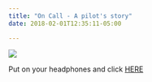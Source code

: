```yaml
---
title: "On Call - A pilot's story"
date: 2018-02-01T12:35:11-05:00

---
```

![](/gallery/images/onCall/planet.jpeg)


Put on your headphones and click [HERE](https://yoolthefool.github.io/onCall/)
